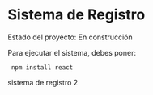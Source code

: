 <h1>Sistema de Registro</h1>

Estado del proyecto: En construcción

Para ejecutar el sistema, debes poner:

``` npm install react```

sistema de registro 2
